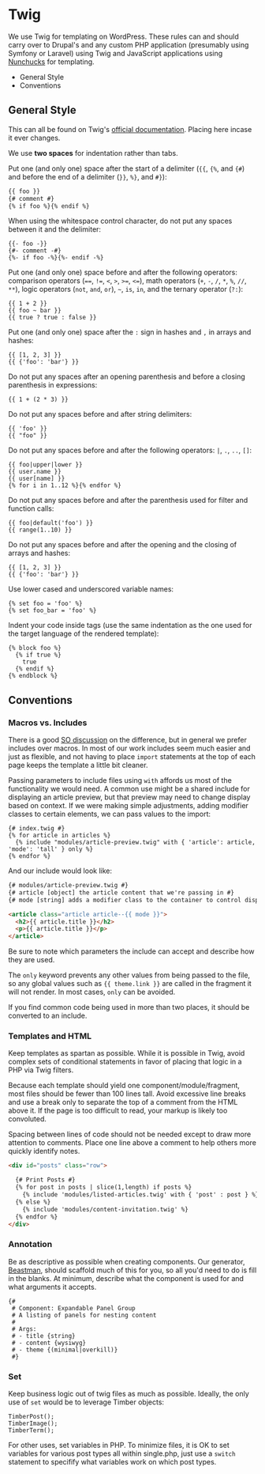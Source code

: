 # Twig

We use Twig for templating on WordPress. These rules can and should carry over to Drupal's and any custom PHP application (presumably using Symfony or Laravel) using Twig and JavaScript applications using [Nunchucks](https://github.com/mozilla/nunjucks) for templating. 

* General Style
* Conventions

## General Style
This can all be found on Twig's [official documentation](http://twig.sensiolabs.org/doc/coding_standards.html). Placing here incase it ever changes. 

We use __two spaces__ for indentation rather than tabs. 

Put one (and only one) space after the start of a delimiter (`{{`, `{%`, and `{#`) and before the end of a delimiter (`}}`, `%}`, and `#}`):

```html
{{ foo }}
{# comment #}
{% if foo %}{% endif %}
```

When using the whitespace control character, do not put any spaces between it and the delimiter:

```
{{- foo -}}
{#- comment -#}
{%- if foo -%}{%- endif -%}
```

Put one (and only one) space before and after the following operators: comparison operators (`==`, `!=`, `<`, `>`, `>=`, `<=`), math operators (`+`, `-`, `/`, `*`, `%`, `//`, `**`), logic operators (`not`, `and`, `or`), `~`, `is`, `in`, and the ternary operator (`?:`):

```
{{ 1 + 2 }}
{{ foo ~ bar }}
{{ true ? true : false }}
```

Put one (and only one) space after the `:` sign in hashes and `,` in arrays and hashes:

```
{{ [1, 2, 3] }}
{{ {'foo': 'bar'} }}
```

Do not put any spaces after an opening parenthesis and before a closing parenthesis in expressions:

```
{{ 1 + (2 * 3) }}
```

Do not put any spaces before and after string delimiters:

```
{{ 'foo' }}
{{ "foo" }}
```

Do not put any spaces before and after the following operators: `|`, `.`, `..`, `[]`:

```
{{ foo|upper|lower }}
{{ user.name }}
{{ user[name] }}
{% for i in 1..12 %}{% endfor %}
```

Do not put any spaces before and after the parenthesis used for filter and function calls:

```
{{ foo|default('foo') }}
{{ range(1..10) }}
```

Do not put any spaces before and after the opening and the closing of arrays and hashes:

```
{{ [1, 2, 3] }}
{{ {'foo': 'bar'} }}
```

Use lower cased and underscored variable names:

```
{% set foo = 'foo' %}
{% set foo_bar = 'foo' %}
```

Indent your code inside tags (use the same indentation as the one used for the target language of the rendered template):

```
{% block foo %}
  {% if true %}
    true
  {% endif %}
{% endblock %}
```


## Conventions

### Macros vs. Includes
There is a good [SO discussion](http://stackoverflow.com/questions/7630945/twig-macros-vs-includes) on the difference, but in general we prefer includes over macros. In most of our work includes seem much easier and just as flexible, and not having to place `import` statements at the top of each page keeps the template a little bit cleaner.  

Passing parameters to include files using `with` affords us most of the functionality we would need. A common use might be a shared include for displaying an article preview, but that preview may need to change display based on context. If we were making simple adjustments, adding modifier classes to certain elements, we can pass values to the import:

```
{# index.twig #}
{% for article in articles %}
  {% include "modules/article-preview.twig" with { 'article': article, 'mode': 'tall' } only %}
{% endfor %}
```

And our include would look like:

```html
{# modules/article-preview.twig #}
{# article [object] the article content that we're passing in #}
{# mode [string] adds a modifier class to the container to control display #}

<article class="article article--{{ mode }}">
  <h2>{{ article.title }}</h2>
  <p>{{ article.title }}</p>
</article>
```

Be sure to note which parameters the include can accept and describe how they are used. 

The `only` keyword prevents any other values from being passed to the file, so any global values such as `{{ theme.link }}` are called in the fragment it will not render. In most cases, `only` can be avoided.

If you find common code being used in more than two places, it should be converted to an include.

### Templates and HTML

Keep templates as spartan as possible. While it is possible in Twig, avoid complex sets of conditional statements in favor of placing that logic in a PHP via Twig filters.

Because each template should yield one component/module/fragment, most files should be fewer than 100 lines tall. Avoid excessive line breaks and use a break only to separate the top of a comment from the HTML above it. If the page is too difficult to read, your markup is likely too convoluted. 

Spacing between lines of code should not be needed except to draw more attention to comments. Place one line above a comment to help others more quickly identify notes. 

```html
<div id="posts" class="row">

  {# Print Posts #}
  {% for post in posts | slice(1,length) if posts %}
    {% include 'modules/listed-articles.twig' with { 'post' : post } %}
  {% else %}
    {% include 'modules/content-invitation.twig' %}
  {% endfor %}
</div>
```

### Annotation

Be as descriptive as possible when creating components. Our generator, [Beastman](https://github.com/AtlanticMediaStrategies/utils/tree/master/beastman), should scaffold much of this for you, so all you'd need to do is fill in the blanks. At minimum, describe what the component is used for and what arguments it accepts.

```
{#
 # Component: Expandable Panel Group
 # A listing of panels for nesting content
 #
 # Args:
 # - title {string}
 # - content {wysiwyg}
 # - theme {(minimal|overkill)}
 #}
 ```
 
### Set

Keep business logic out of twig files as much as possible. Ideally, the only use of `set` would be to leverage Timber objects:

```
TimberPost();
TimberImage();
TimberTerm();
```

For other uses, set variables in PHP. To minimize files, it is OK to set variables for various post types all within single.php, just use a `switch` statement to specifify what variables work on which post types. 

